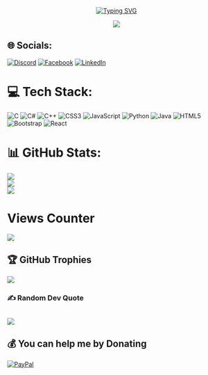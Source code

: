    <p align="center">
</p>

<p align="center">
<a href="https://git.io/typing-svg"><img src="https://readme-typing-svg.demolab.com?font=Fira+Code&size=30&pause=1000&color=01FF00&background=FFA6FC00&random=true&width=435&lines=Jophil+Gulane;Software+Engineer;Ethical+Hacker;Full+Stack+Developer;Computer+Scientist;Programmer" alt="Typing SVG" /></a>
</p>

<p align="center">
<a href=#><img src="github-user-contribution.svg"></a> 
 </p>

<!-- # 💫 About Me:
🔭 I’m currently working on <br>👯 I’m looking to collaborate on <br>🤝 I’m looking for help with<br>🌱 I’m currently learning<br>💬 Ask me about<br>⚡ Fun fact -->

## 🌐 Socials:
[![Discord](https://img.shields.io/badge/Discord-%237289DA.svg?logo=discord&logoColor=white)](https://discord.gg/https://discord.gg/TRmZUHk26w) [![Facebook](https://img.shields.io/badge/Facebook-%231877F2.svg?logo=Facebook&logoColor=white)](https://web.facebook.com/jophil.gulane/) [![LinkedIn](https://img.shields.io/badge/LinkedIn-%230077B5.svg?logo=linkedin&logoColor=white)](https://linkedin.com/in/jophil-gulane-b68b40288) 

# 💻 Tech Stack:
![C](https://img.shields.io/badge/c-%2300599C.svg?style=for-the-badge&logo=c&logoColor=white) 
![C#](https://img.shields.io/badge/c%23-%23239120.svg?style=for-the-badge&logo=c-sharp&logoColor=white) 
![C++](https://img.shields.io/badge/c++-%2300599C.svg?style=for-the-badge&logo=c%2B%2B&logoColor=white) 
![CSS3](https://img.shields.io/badge/css3-%231572B6.svg?style=for-the-badge&logo=css3&logoColor=white) 
![JavaScript](https://img.shields.io/badge/javascript-%23323330.svg?style=for-the-badge&logo=javascript&logoColor=%23F7DF1E) 
![Python](https://img.shields.io/badge/python-3670A0?style=for-the-badge&logo=python&logoColor=ffdd54) 
![Java](https://img.shields.io/badge/java-%23ED8B00.svg?style=for-the-badge&logo=java&logoColor=white) 
![HTML5](https://img.shields.io/badge/html5-%23E34F26.svg?style=for-the-badge&logo=html5&logoColor=white) 
![Bootstrap](https://img.shields.io/badge/bootstrap-%23563D7C.svg?style=for-the-badge&logo=bootstrap&logoColor=white) 
![React](https://img.shields.io/badge/react-%2320232a.svg?style=for-the-badge&logo=react&logoColor=%2361DAFB) 
# 📊 GitHub Stats:
![](https://github-readme-stats.vercel.app/api?username=jophilgulane&theme=dark&hide_border=false&include_all_commits=false&count_private=false)<br/>
![](https://github-readme-streak-stats.herokuapp.com/?user=jophilgulane&theme=dark&hide_border=false)<br/>
![](https://github-readme-stats.vercel.app/api/top-langs/?username=jophilgulane&theme=dark&hide_border=false&include_all_commits=false&count_private=false&layout=compact)

# Views Counter
![](https://komarev.com/ghpvc/?username=jophilgulane&style=flat-square)

## 🏆 GitHub Trophies
![](https://github-profile-trophy.vercel.app/?username=jophilgulane&theme=radical&no-frame=false&no-bg=true&margin-w=4)

### ✍️ Random Dev Quote
![](https://quotes-github-readme.vercel.app/api?type=horizontal&theme=radical)
---
  ## 💰 You can help me by Donating
  [![PayPal](https://img.shields.io/badge/PayPal-00457C?style=for-the-badge&logo=paypal&logoColor=white)](https://paypal.me/jophilpaypal) 

  
<!-- Proudly created with GPRM ( https://gprm.itsvg.in ) -->
